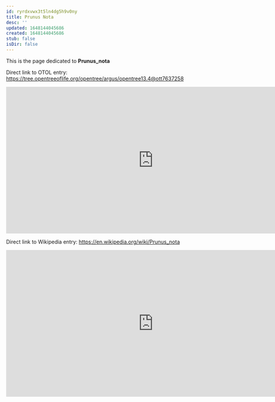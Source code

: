 ```yaml
---
id: ryrdxvwx3t5ln4dg5h9v0ny
title: Prunus Nota
desc: ''
updated: 1648144045686
created: 1648144045686
stub: false
isDir: false
---
```

This is the page dedicated to **Prunus_nota**


Direct link to OTOL entry: https://tree.opentreeoflife.org/opentree/argus/opentree13.4@ott7637258



<html>
    <body>
    <iframe src="https://tree.opentreeoflife.org/opentree/argus/opentree13.4@ott7637258"
    width="800" height="400" frameborder="0" allowfullscreen> </iframe>
    </body>
</html>
    


Direct link to Wikipedia entry: https://en.wikipedia.org/wiki/Prunus_nota



<html>
    <body>
    <iframe src="https://en.wikipedia.org/wiki/Prunus_nota"
    width="800" height="400" frameborder="0" allowfullscreen> </iframe>
    </body>
</html>
    
